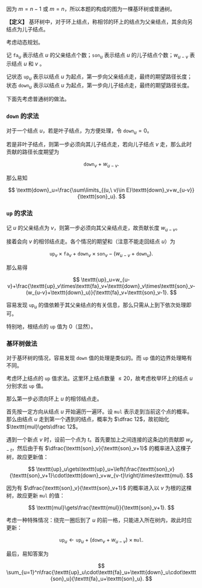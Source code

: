 因为 $m=n-1$ 或 $m=n$，所以本题的构成的图为一棵基环树或普通树。

**【定义】** 基环树中，对于环上结点，称相邻的环上的结点为父亲结点，其余向另结点为儿子结点。

考虑动态规划。

记 $\texttt{fa}_ u$ 表示结点 $u$ 的父亲结点个数；$\texttt{son}_ u$ 表示结点 $u$ 的儿子结点个数；$w_{u-v}$ 表示结点 $u$ 和 $v$  。

记状态 $\texttt{up}_ u$ 表示以结点 $u$ 为起点，第一步向父亲结点走，最终的期望路径长度；状态 $\texttt{down}_ u$ 表示以结点 $u$ 为起点，第一步向儿子结点走，最终的期望路径长度。

下面先考虑普通树的做法。

### $\texttt{down}$ 的求法

对于一个结点 $u$，若是叶子结点，为方便处理，令 $\texttt{down}_ u=0$。

若是非叶子结点，则第一步必须向其儿子结点走，若向儿子结点 $v$ 走，那么此时贡献的路径长度期望为

$$
\texttt{down}_v+w_{u-v}.
$$

那么易知

$$
\texttt{down}_u=\frac{\sum\limits_{(u,\ v)\in E}\texttt{down}_v+w_{u-v}}{\texttt{son}_u}.
$$

### $\texttt{up}$ 的求法

记 $u$ 的父亲结点为 $v$，则第一步必须向其父亲结点走，故贡献长度 $w_{u-v}$。

接着会向 $v$ 的相邻结点走。各个情况的期望和（注意不能走回结点 $u$）为

$$
\texttt{up}_v\times\texttt{fa}_v+\texttt{down}_v\times\texttt{son}_v-(w_{u-v}+\texttt{down}_u).
$$

那么易得

$$
\texttt{up}_u=w_{u-v}+\frac{\texttt{up}_v\times\texttt{fa}_v+\texttt{down}_v\times\texttt{son}_v-(w_{u-v}+\texttt{down}_u)}{\texttt{fa}_v+\texttt{son}_v-1}.
$$

容易发现 $\texttt{up}_u$ 的值依赖于其父亲结点的有关信息，那么只需从上到下依次处理即可。

特别地，根结点的 $\texttt{up}$ 值为 $0$（显然）。

### 基环树做法

对于基环树的情况，容易发现 $\texttt{down}$ 值的处理是类似的。而 $\texttt{up}$ 值的边界处理略有不同。

考虑环上结点的 $\texttt{up}$ 值求法。这里环上结点数量 $\leq 20$，故考虑枚举环上的结点 $u$ 分别求出 $\texttt{up}$ 值。

那么第一步必须向环上 $u$ 的相邻结点走。

首先按一定方向从结点 $u$ 开始遍历一遍环。设 $\texttt{mul}$ 表示走到当前这个点的概率。那么由结点 $u$ 走到第一个遇到的结点，概率为 $\dfrac 12$，故初始化 $\texttt{mul}\gets\dfrac 12$。

遇到一个新点 $v$ 时，设前一个点为 $t$。首先要加上之间连接的这条边的贡献即 $w_{v-t}$，然后由于有 $\dfrac{\texttt{son}_v}{\texttt{son}_v+1}$ 的概率进入这棵子树，故应更新值：

$$
\texttt{up}_u\gets\texttt{up}_u+\left(\frac{\texttt{son}_v}{\texttt{son}_v+1}\cdot\texttt{down}_v+w_{v-t}\right)\times\texttt{mul}.
$$

因为有 $\dfrac{\texttt{son}_v}{\texttt{son}_v+1}$ 的概率进入以 $v$ 为根的这棵树，故应更新 $\texttt{mul}$ 的值：

$$
\texttt{mul}\gets\frac{\texttt{mul}}{\texttt{son}_v+1}.
$$

考虑一种特殊情况：绕完一圈后到了 $u$ 的前一格，只能进入所在树内，故此时应更新：

$$
\texttt{up}_u\gets\texttt{up}_u+(\texttt{down}_v+w_{u-v})\times\texttt{mul}.
$$

最后，易知答案为

$$
\sum_{u=1}^n\frac{\texttt{up}_u\cdot\texttt{fa}_u+\texttt{down}_u\cdot\texttt{son}_u}{\texttt{fa}_u+\texttt{son}_u}.
$$

